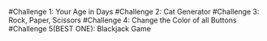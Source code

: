 #Challenge 1:
Your Age in Days
#Challenge 2:
Cat Generator
#Challenge 3:
Rock, Paper, Scissors
#Challenge 4:
Change the Color of all Buttons
#Challenge 5(BEST ONE):
Blackjack Game
